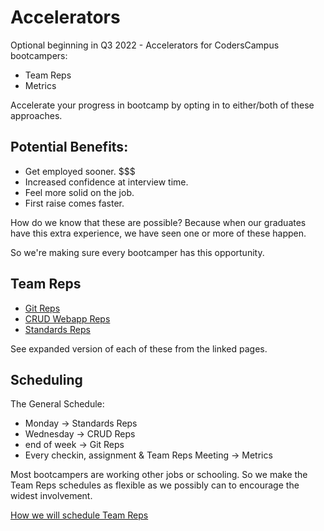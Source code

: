 # Accelerators

Optional beginning in Q3 2022 - Accelerators for CodersCampus bootcampers:

- Team Reps
- Metrics

Accelerate your progress in bootcamp by opting in to either/both of these approaches.

## Potential Benefits:

- Get employed sooner. $$$
- Increased confidence at interview time.
- Feel more solid on the job.
- First raise comes faster.

How do we know that these are possible? Because when our graduates have this extra experience, we have seen one or more of these happen.

So we're making sure every bootcamper has this opportunity.

## Team Reps

- [Git Reps](GIT_REPS.md)
- [CRUD Webapp Reps](CRUD_REPS.md)
- [Standards Reps](STANDARDS_REPS.md)

See expanded version of each of these from the linked pages.

## Scheduling

The General Schedule:

- Monday -> Standards Reps
- Wednesday -> CRUD Reps
- end of week -> Git Reps
- Every checkin, assignment & Team Reps Meeting -> Metrics

Most bootcampers are working other jobs or schooling. So we make the Team Reps schedules as flexible as we possibly can to encourage the widest involvement.

[How we will schedule Team Reps](SCHEDULE_TEAM_REPS.md)
